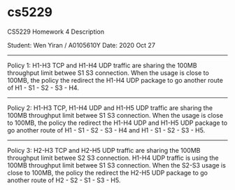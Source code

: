 # cs5229

CS5229 Homework 4 Description

Student: Wen Yiran / A0105610Y
Date: 2020 Oct 27

------------------------------------------------------------------------------------

Policy 1:
H1-H3 TCP and H1-H4 UDP traffic are sharing the 100MB throughput limit betwee S1 S3 connection. 
When the usage is close to 100MB, the policy the redirect the H1-H4 UDP package to go another route of H1 - S1 - S2 - S3 - H4.

------------------------------------------------------------------------------------

Policy 2:
H1-H3 TCP, H1-H4 UDP and H1-H5 UDP traffic are sharing the 100MB throughput limit betwee S1 S3 connection. 
When the usage is close to 100MB, the policy the redirect the H1-H4 UDP and H1-H5 UDP package to go another route of H1 - S1 - S2 - S3 - H4 and H1 - S1 - S2 - S3 - H5.

------------------------------------------------------------------------------------

Policy 3:
H2-H3 TCP and H2-H5 UDP traffic are sharing the 100MB throughput limit betwee S2 S3 connection.
H1-H4 UDP traffic is using the 100MB throughput limit betwee S1 S3 connection.
When the S2-S3 usage is close to 100MB, the policy the redirect the H2-H5 UDP package to go another route of H2 - S2 - S1 - S3 - H5.